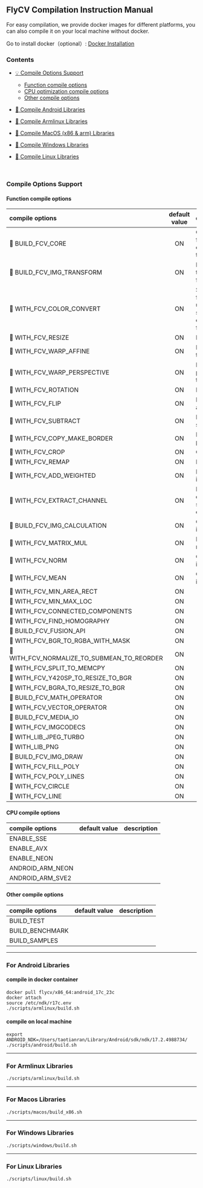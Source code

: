 ## FlyCV Compilation Instruction Manual

For easy compilation, we provide docker images for different platforms, you can also compile it on your local machine without docker.


Go to install docker（optional）: [Docker Installation](https://www.docker.com/)

### Contents

- <a href="#compile-options">:bulb: Compile Options Support</a>
  - <a href="#function-compile-options">Function compile options</a>
  - <a href="#cpu-compile-options">CPU optimization compile options</a>
  - <a href="#other-compile-options">Other compile options</a>

- <a href="#android">:bookmark: Compile Android Libraries</a>

- <a href="#armlinux">:bookmark: Compile Armlinux Libraries</a>

- <a href="#macos">:bookmark: Compile MacOS (x86 & arm) Libraries</a>

- <a href="#windows">:bookmark: Compile Windows Libraries</a>

- <a href="#linux">:bookmark: Compile Linux Libraries</a>

<br>

### <span id="compile-options">Compile Options Support</span>
#### <span id="function-compile-options">Function compile options</span>
|compile options|default value|description|
|:--|:--:|:--|
|:file_folder: BUILD_FCV_CORE|ON|Core functions cannot be turned off|
|:file_folder: BUILD_FCV_IMG_TRANSFORM|ON|Image transform functions|
|:page_with_curl: WITH_FCV_COLOR_CONVERT|ON|Supports frequently used color space conversion functions|
|:page_with_curl: WITH_FCV_RESIZE|ON|Image resize|
|:page_with_curl: WITH_FCV_WARP_AFFINE|ON|Image affine transformation|
|:page_with_curl: WITH_FCV_WARP_PERSPECTIVE|ON|Image perspective transformation|
|:page_with_curl: WITH_FCV_ROTATION|ON|Image rotation|
|:page_with_curl: WITH_FCV_FLIP|ON|Image flipped along the axes|
|:page_with_curl: WITH_FCV_SUBTRACT|ON|Image subtraction|
|:page_with_curl: WITH_FCV_COPY_MAKE_BORDER|ON|Image border padding|
|:page_with_curl: WITH_FCV_CROP|ON|Crop image|
|:page_with_curl: WITH_FCV_REMAP|ON|Image remap|
|:page_with_curl: WITH_FCV_ADD_WEIGHTED|ON|Fusion of two images|
|:page_with_curl: WITH_FCV_EXTRACT_CHANNEL|ON|Extract the data of the specified channel|
|:file_folder: BUILD_FCV_IMG_CALCULATION|ON|Calculate from image|
|:page_with_curl: WITH_FCV_MATRIX_MUL|ON|Matrix multiplication|
|:page_with_curl: WITH_FCV_NORM|ON|Calculate image norm|
|:page_with_curl: WITH_FCV_MEAN|ON|Calculate image mean|
|:page_with_curl: WITH_FCV_MIN_AREA_RECT|ON||
|:page_with_curl: WITH_FCV_MIN_MAX_LOC|ON||
|:page_with_curl: WITH_FCV_CONNECTED_COMPONENTS|ON||
|:page_with_curl: WITH_FCV_FIND_HOMOGRAPHY|ON||
|:file_folder: BUILD_FCV_FUSION_API|ON||
|:page_with_curl: WITH_FCV_BGR_TO_RGBA_WITH_MASK|ON||
|:page_with_curl: WITH_FCV_NORMALIZE_TO_SUBMEAN_TO_REORDER|ON||
|:page_with_curl: WITH_FCV_SPLIT_TO_MEMCPY|ON||
|:page_with_curl: WITH_FCV_Y420SP_TO_RESIZE_TO_BGR|ON||
|:page_with_curl: WITH_FCV_BGRA_TO_RESIZE_TO_BGR|ON||
|:file_folder: BUILD_FCV_MATH_OPERATOR|ON||
|:page_with_curl: WITH_FCV_VECTOR_OPERATOR|ON||
|:file_folder: BUILD_FCV_MEDIA_IO|ON||
|:page_with_curl: WITH_FCV_IMGCODECS|ON||
|:page_with_curl: WITH_LIB_JPEG_TURBO|ON||
|:page_with_curl: WITH_LIB_PNG|ON||
|:file_folder: BUILD_FCV_IMG_DRAW|ON||
|:page_with_curl: WITH_FCV_FILL_POLY|ON||
|:page_with_curl: WITH_FCV_POLY_LINES|ON||
|:page_with_curl: WITH_FCV_CIRCLE|ON||
|:page_with_curl: WITH_FCV_LINE|ON||

#### <span id="cpu-compile-options">CPU compile options</span>
|compile options|default value|description|
|:--|:--|:--|
|ENABLE_SSE|||
|ENABLE_AVX|||
|ENABLE_NEON|||
|ANDROID_ARM_NEON|||
|ANDROID_ARM_SVE2|||

#### <span id="other-compile-options">Other compile options</span>
|compile options|default value|description|
|:--|:--|:--|
|BUILD_TEST|||
|BUILD_BENCHMARK|||
|BUILD_SAMPLES|||

<hr>

### <span id="android">For Android Libraries<span>

#### compile in docker container
  
```
docker pull flycv/x86_64:android_17c_23c
docker attach
source /etc/ndk/r17c.env
./scripts/armlinux/build.sh
```

#### compile on local machine
  
  
```
export ANDROID_NDK=/Users/taotianran/Library/Android/sdk/ndk/17.2.4988734/
./scripts/android/build.sh
```

<hr>

### <span id="armlinux">For Armlinux Libraries</span>
  
```
./scripts/armlinux/build.sh
```

<hr>


### <span id="macos">For Macos Libraries</span>
  
```
./scripts/macos/build_x86.sh
```

<hr>

### <span id="windows">For Windows Libraries</span>
  
```
./scripts/windows/build.sh
```

<hr>

### <span id="linux">For Linux Libraries</span>
  
```
./scripts/linux/build.sh
```

